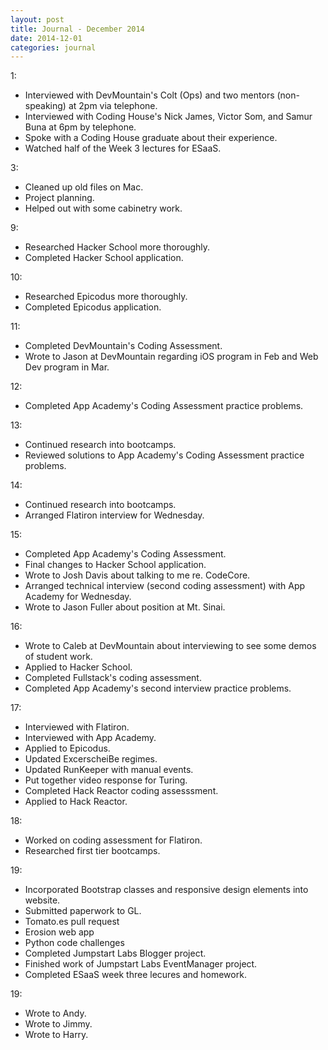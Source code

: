 ```yaml
---
layout: post
title: Journal - December 2014
date: 2014-12-01
categories: journal
---
```


1:
* Interviewed with DevMountain's Colt (Ops) and two mentors (non-speaking) at 2pm via telephone.
* Interviewed with Coding House's Nick James, Victor Som, and Samur Buna at 6pm by telephone.
* Spoke with a Coding House graduate about their experience.
* Watched half of the Week 3 lectures for ESaaS.

3:
* Cleaned up old files on Mac.
* Project planning.
* Helped out with some cabinetry work.

9:
* Researched Hacker School more thoroughly.
* Completed Hacker School application.

10:
* Researched Epicodus more thoroughly.
* Completed Epicodus application.

11:
* Completed DevMountain's Coding Assessment.
* Wrote to Jason at DevMountain regarding iOS program in Feb and Web Dev program in Mar.

12:
* Completed App Academy's Coding Assessment practice problems.

13:
* Continued research into bootcamps.
* Reviewed solutions to App Academy's Coding Assessment practice problems.

14:
* Continued research into bootcamps.
* Arranged Flatiron interview for Wednesday.

15:
* Completed App Academy's Coding Assessment.
* Final changes to Hacker School application.
* Wrote to Josh Davis about talking to me re. CodeCore.
* Arranged technical interview (second coding assessment) with App Academy for Wednesday.
* Wrote to Jason Fuller about position at Mt. Sinai.

16:
* Wrote to Caleb at DevMountain about interviewing to see some demos of student work.
* Applied to Hacker School.
* Completed Fullstack's coding assessment.
* Completed App Academy's second interview practice problems.

17:
+ Interviewed with Flatiron.
+ Interviewed with App Academy.
+ Applied to Epicodus.
+ Updated ExcerscheiBe regimes.
+ Updated RunKeeper with manual events.
+ Put together video response for Turing.
+ Completed Hack Reactor coding assesssment.
+ Applied to Hack Reactor.

18:
* Worked on coding assessment for Flatiron.
* Researched first tier bootcamps.

19:
+ Incorporated Bootstrap classes and responsive design elements into website.
+ Submitted paperwork to GL.
+ Tomato.es pull request
+ Erosion web app
+ Python code challenges
+ Completed Jumpstart Labs Blogger project.
+ Finished work of Jumpstart Labs EventManager project.
+ Completed ESaaS week three lecures and homework.

19:
+ Wrote to Andy.
+ Wrote to Jimmy.
+ Wrote to Harry.